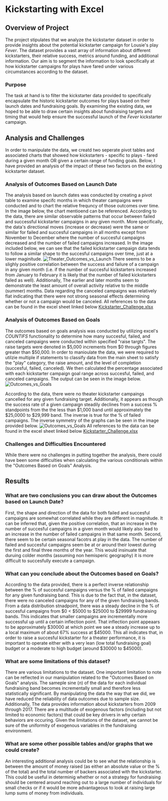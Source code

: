 # Kickstarting with Excel

## Overview of Project
The project stipulates that we analyze the kickstarter dataset in order to provide insights about the potential kickstarter campaign for Lousie's play *Fever*. The dataset provides a vast array of information about different kickstarters, their relative success, metrics around funding, and additional information. Our aim is to segment the information to look specifically at how kickstarter campaigns for plays have fared under various circumstances according to the dataset. 
### Purpose
The task at hand is to filter the kickstarter data provided to specifically encapsulate the historic kickstarter outcomes for plays based on their launch dates and fundraising goals. By examining the existing data, we hoped to be able to draw certain insights about fundraising targets and timing that would help ensure the successful launch of the *Fever* kickstarter campaign. 
## Analysis and Challenges
In order to manipulate the data, we creatd two seperate pivot tables and associated charts that showed how kickstarters - specific to plays - fared during a given month OR given a certain range of funding goals. Below, I have provided an analysis of the impact of these two factors on the existing kickstarter dataset. 
### Analysis of Outcomes Based on Launch Date
The analysis based on launch dates was conducted by creating a pivot table to examine specifc months in which theater campaigns were conducted and to chart the relative frequncy of those outcomes over time. In the image below, the chart mentioend can be referenced. 
According to the data, there are similar observable patterns that occur between failed and successful kickstarter campaigns in any given month. More specifically, the data's directional moves (increase or decrease) were the same or similar for failed and succesful campaigns in all months except from November to December where the number of succesful campaigns decreased and the number of failed campaigns increased. 
In the image included below, we can see that the failed kickstarter campaign data tends to follow a similar shape to the succesful campaigns over time, just at a lower maginitude.
![Theater_Outcomes_vs_Launch](https://user-images.githubusercontent.com/115036844/195756099-cb5a4bf5-364c-4261-889f-ba1f10450646.png)
There seems to be a slighly positive correlation between the success and failure of a campaign in any given month (i.e. if the number of succesful kickstarters increased from January to February it is likely that the number of failed kickstarters failed as well). Additionally, The earlier and later months seem to demonstrate the least amount of overall activity relative to the middle (summer) months. 
Data regarding the canceled campaigns was relatively flat indicating that there were not strong seasonal effects determining whether or not a campaign would be canceled. 
All references to the data can be found in the excel sheet linked below
[Kickstarter_Challenge.xlsx](https://github.com/liamkillingstad/kickstarter-analysis-challenge-1/files/9782252/Kickstarter_Challenge.xlsx)
### Analysis of Outcomes Based on Goals
The outcomes based on goals analysis was conducted by utilizing excel's *COUNTIFS* functionality to determine how many succesful, failed, and canceled campaigns were conducted within specified "raise targts". The raise targets were denoted in $5,000 increments from $0 through figures greater than $50,000. 
In order to manioulate the data, we were required to utilzie multiple if statements to classify data from the main sheet to satisfy the "play" category, the raise amount, and the level of completion (succesful, failed, canceled).
We then calculated the percentage associated with each kickstarter campaign goal range across succesful, failed, and canceled campaigns. The output can be seen in the image below. 
![Outcomes_vs_Goals](https://user-images.githubusercontent.com/115036844/195756170-f8cde05b-a967-49fa-8369-44f837ed1247.PNG)

According to the data, there were no theater kickstarter campaings cancelled for any given fundraising target. Additionally, it appears as though the success rate of a given campaign steadily declines from a success % standpoints from the the less than $1,000 band until approximately the $25,0000 to $29,999 band. The inverse is true for the % of failed campaigns. 
The inverse symmetry of the graphs can be seen in the image provided below. 
![Outcomes_vs_Goals](https://user-images.githubusercontent.com/115036844/195756170-f8cde05b-a967-49fa-8369-44f837ed1247.PNG)
All references to the data can be found in the excel sheet linked below
[Kickstarter_Challenge.xlsx](https://github.com/liamkillingstad/kickstarter-analysis-challenge-1/files/9782252/Kickstarter_Challenge.xlsx)
### Challenges and Difficulties Encountered
While there were no challenges in putting together the analysis, there could have been some difficulties when calculating the various conditionals within the "Outcomes Based on Goals" Analysis. 
## Results

### What are two conclusions you can draw about the Outcomes based on Launch Date?
First, the shape and direction of the data for both failed and succesful campaigns are somewhat correlated while they are different in magnitude. It can be inferred that, given the positive correlation, that an increase in the number of succesful campaigns in a given month would likely also lead to an increase in the number of failed campaigns in that same month.
Second, there seem to be certain seasonal facotrs at play in the data. The number of failed and succesful campaigns seem be at or around their lowest during the first and final three months of the year. This would insinuate that duruing colder months (assuming non hemisperic geography) it is more difficult to succesfully execute a campaign.
### What can you conclude about the Outcomes based on Goals?
According to the data provided, there is a perfect inverse relationship between the % of succesful campaigns versus the % of failed campaigns for any given fundraising band. This is due to the fact that, in the dataset, there were no canceled campaigns for any of the given fundraising bands. 
From a data distribution stnadpoint, there was a steady decline in the % of succesful campaigns from $0 < $5000 to $25000 to $29999 fundraising bands. This indicates that smaller campaigns are incrementally more successful up until a certain inflection point. That inflection point appeaars to be approximately $30000 at which point we see a steady increase up to a local maximum of about 67% success at $45000. This all indicates that, in order to raise a succesful kickstarter for a theater performance, it is important to operate either with a very lean (low total fundraising goal) budget or a moderate to high budget (around $30000 to $45000). 
### What are some limitations of this dataset?
There are various limitations to the dataset. One important limitation to note can be reflected in our manipulation related to the "Outcomes Based on Goals" analysis. The sameple sine (*n*) of the data for each individual fundraising band becomes incrementally small and therefore less statistically significant. By manipulating the data the way that we did, we have reduced the reliability of data outcomes due to sample size. 
Additionally, The data provides information about kickstarters from 2009 through 2017. There are a multitude of exogenous factors (including but not limited to economic factors) that could be key drivers in why certain behaviors are occuring. Given the limitations of the dataset, we cannot be sure of the uniformity of exogenous variables in the fundraising environment. 
### What are some other possible tables and/or graphs that we could create?
An interesting additional analysis could be to see what the relationship is between the amount of money raised (as either an absolute value or the % of the total) and the total number of backers associated with the kickstarter. 
This could be useful in determinig whether or not a strategy for fundraising should be centered around reaching out to a large number of individuals for small checks or if it would be more advantageous to look at raising large lump sums of money from individuals.
